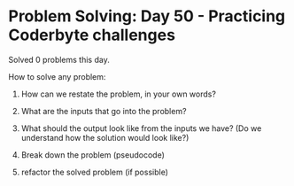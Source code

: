 # Problem Solving: Day 50 - Practicing Coderbyte challenges

Solved 0 problems this day.

How to solve any problem:

1. How can we restate the problem, in your own words?

2. What are the inputs that go into the problem?

3. What should the output look like from the inputs we have? (Do we understand how the solution would look like?)

4. Break down the problem (pseudocode)

5. refactor the solved problem (if possible)

